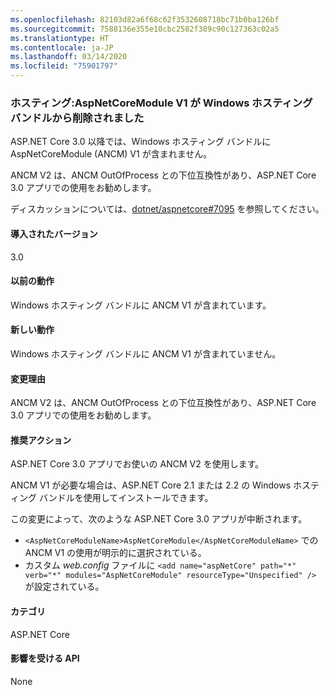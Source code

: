 ```yaml
---
ms.openlocfilehash: 82103d82a6f68c62f3532608718bc71b0ba126bf
ms.sourcegitcommit: 7588136e355e10cbc2582f389c90c127363c02a5
ms.translationtype: HT
ms.contentlocale: ja-JP
ms.lasthandoff: 03/14/2020
ms.locfileid: "75901797"
---
```

### <a name="hosting-aspnetcoremodule-v1-removed-from-windows-hosting-bundle"></a>ホスティング:AspNetCoreModule V1 が Windows ホスティング バンドルから削除されました

ASP.NET Core 3.0 以降では、Windows ホスティング バンドルに AspNetCoreModule (ANCM) V1 が含まれません。

ANCM V2 は、ANCM OutOfProcess との下位互換性があり、ASP.NET Core 3.0 アプリでの使用をお勧めします。

ディスカッションについては、[dotnet/aspnetcore#7095](https://github.com/dotnet/aspnetcore/issues/7095) を参照してください。

#### <a name="version-introduced"></a>導入されたバージョン

3.0

#### <a name="old-behavior"></a>以前の動作

Windows ホスティング バンドルに ANCM V1 が含まれています。

#### <a name="new-behavior"></a>新しい動作

Windows ホスティング バンドルに ANCM V1 が含まれていません。

#### <a name="reason-for-change"></a>変更理由

ANCM V2 は、ANCM OutOfProcess との下位互換性があり、ASP.NET Core 3.0 アプリでの使用をお勧めします。

#### <a name="recommended-action"></a>推奨アクション

ASP.NET Core 3.0 アプリでお使いの ANCM V2 を使用します。

ANCM V1 が必要な場合は、ASP.NET Core 2.1 または 2.2 の Windows ホスティング バンドルを使用してインストールできます。

この変更によって、次のような ASP.NET Core 3.0 アプリが中断されます。

- `<AspNetCoreModuleName>AspNetCoreModule</AspNetCoreModuleName>` での ANCM V1 の使用が明示的に選択されている。
- カスタム *web.config* ファイルに `<add name="aspNetCore" path="*" verb="*" modules="AspNetCoreModule" resourceType="Unspecified" />` が設定されている。

#### <a name="category"></a>カテゴリ

ASP.NET Core

#### <a name="affected-apis"></a>影響を受ける API

None

<!-- 

#### Affected APIs

Not detectable via API analysis

-->
